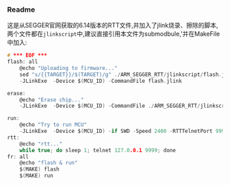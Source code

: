 ### Readme
这是从SEGGER官网获取的6.14版本的RTT文件,并加入了jlink烧录、擦除的脚本,两个文件都在`jlinkscript`中,建议直接引用本文件为submodbule,'并在MakeFile中加入:
```c
# *** EOF ***
flash: all
	@echo "Uploading to firmware..."
	sed "s/{{TARGET}}/$(TARGET)/g" ./ARM_SEGGER_RTT/jlinkscript/flash.jlink > flash.jlink
	-JLinkExe  -Device $(MCU_ID) -CommandFile flash.jlink

erase:
	@echo "Erase chip..."
	-JLinkExe  -Device $(MCU_ID) -CommandFile ./ARM_SEGGER_RTT/jlinkscript/erase.jlink

run:
	@echo "Try to run MCU"
	-JLinkExe  -Device $(MCU_ID) -if SWD -Speed 2400 -RTTTelnetPort 9999 -autoconnect 1
rtt:
	@echo "rtt..."
	while true; do sleep 1; telnet 127.0.0.1 9999; done
fr: all
	@echo "flash & run"
	$(MAKE) flash
	$(MAKE) run
```